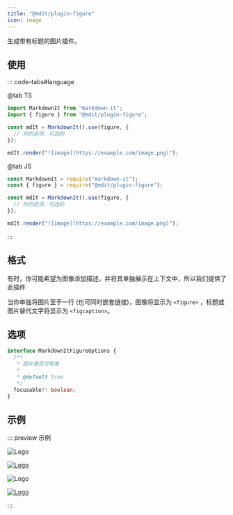 ```yaml
---
title: "@mdit/plugin-figure"
icon: image
---
```


生成带有标题的图片插件。

<!-- more -->

## 使用

::: code-tabs#language

@tab TS

```ts
import MarkdownIt from "markdown-it";
import { figure } from "@mdit/plugin-figure";

const mdIt = MarkdownIt().use(figure, {
  // 你的选项，可选的
});

mdIt.render("![image](https://example.com/image.png)");
```

@tab JS

```js
const MarkdownIt = require("markdown-it");
const { figure } = require("@mdit/plugin-figure");

const mdIt = MarkdownIt().use(figure, {
  // 你的选项，可选的
});

mdIt.render("![image](https://example.com/image.png)");
```

:::

## 格式

有时，你可能希望为图像添加描述，并将其单独展示在上下文中，所以我们提供了此插件

当你单独将图片至于一行 (也可同时嵌套链接)，图像将显示为 `<figure>` ，标题或图片替代文字将显示为 `<figcaption>`。

## 选项

```ts
interface MarkdownItFigureOptions {
  /**
   * 图片是否可聚焦
   *
   * @default true
   */
  focusable?: boolean;
}
```

## 示例

::: preview 示例

![Logo](/favicon.ico)

[![Logo](/favicon.ico)](https://commonmark.org/)

![Logo](/favicon.ico "Markdown")

[![Logo](/favicon.ico "Markdown")](https://commonmark.org/)

:::
